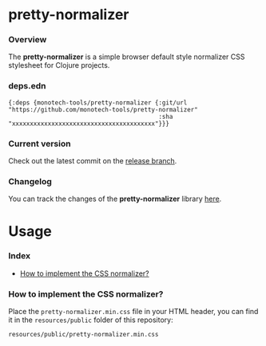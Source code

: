 
# pretty-normalizer

### Overview

The <strong>pretty-normalizer</strong> is a simple browser default style normalizer
CSS stylesheet for Clojure projects.

### deps.edn

```
{:deps {monotech-tools/pretty-normalizer {:git/url "https://github.com/monotech-tools/pretty-normalizer"
                                          :sha     "xxxxxxxxxxxxxxxxxxxxxxxxxxxxxxxxxxxxxxxx"}}}
```

### Current version

Check out the latest commit on the [release branch](https://github.com/monotech-tools/pretty-normalizer/tree/release).

### Changelog

You can track the changes of the <strong>pretty-normalizer</strong> library [here](CHANGES.md).

# Usage

### Index

- [How to implement the CSS normalizer?](#how-to-implement-the-css-normalizer)

### How to implement the CSS normalizer?

Place the `pretty-normalizer.min.css` file in your HTML header, you can find it in the
`resources/public` folder of this repository:

`resources/public/pretty-normalizer.min.css`
